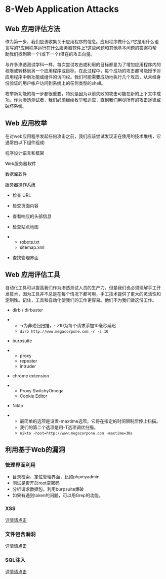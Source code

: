 # 8-Web Application Attacks

## Web 应用评估方法

作为第一步，我们应该收集关于应用程序的信息。应用程序做什么?它是用什么语言写的?应用程序运行在什么服务器软件上?这些问题和其他基本问题的答案将帮助我们找到第一个(或下一个)潜在的攻击向量。

与许多渗透测试学科一样，每次尝试攻击或利用的目标都是为了增加应用程序内的权限或转移到另一个应用程序或目标。在此过程中，每个成功的攻击都可能授予对应用程序中新功能或组件的访问权。我们可能需要成功地执行几个攻击，从未经身份验证的用户帐户访问到系统上的任何类型的shell。

枚举新功能的每一步都很重要，特别是因为以前失败的攻击可能在新的上下文中成功。作为渗透测试者，我们必须继续枚举和适应，直到我们用尽所有的攻击途径或破坏系统。

## Web 应用枚举

在对web应用程序发起任何攻击之前，我们应该尝试发现正在使用的技术堆栈，它通常由以下组件组成:

程序设计语言和框架

Web服务器软件

数据库软件

服务器操作系统

- 检查 URL
- 检查页面内容
- 查看响应的头部信息
- 检查站点地图

- - robots.txt
  - sitemap.xml

- 查找管理界面

## Web 应用评估工具

自动化工具可以提高我们作为渗透测试人员的生产力，但是我们也必须理解手工开发技术，因为工具并不总是在每个情况下都可用，手工技术提供了更大的灵活性和定制性。记住，工具和自动化使我们的工作更容易。他们不为我们做这份工作。

- dirb / dirbuster

- - -r为非递归扫描，- z10为每个请求添加10毫秒延迟
  - `dirb http://www.megacorpone.com -r -z 10` 

- burpsuite

- - proxy
  - repeater
  - intruder

- chrome extension

- - Proxy SwitchyOmega
  - Cookie Editor

- Nikto

- - 最简单的选项是设置-maxtime选项，它将在指定的时间限制后停止扫描。
  - 我们的第二个选项是用-T选项调优扫描。
  - `nikto -host=http://www.megacorpone.com -maxtime=30s` 

## 利用基于Web的漏洞

### 管理界面利用

- 目录检索，定位管理界面，比如phpmyadmin
- 测试是否开启root空密码
- 分析请求数据包，利用burpsuite爆破
- 如果有遇到token的问题，可以用Grep的功能。

### XSS

[详情请点击](https://www.yuque.com/soft98/websec/gfetfa)

### 文件包含漏洞

[详情请点击](https://www.yuque.com/soft98/websec/ol6uou)

### SQL注入

[详情请点击](https://www.yuque.com/soft98/websec/kqnm7l)